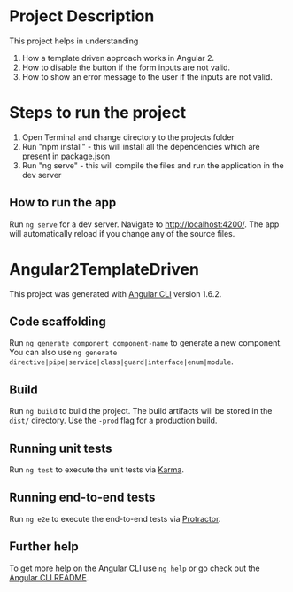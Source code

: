 # Project Description

This project helps in understanding
1) How a template driven approach works in Angular 2.
2) How to disable the button if the form inputs are not valid.
3) How to show an error message to the user if the inputs are not valid.

# Steps to run the project

1. Open Terminal and change directory to the projects folder
2. Run "npm install" - this will install all the dependencies which are present in package.json
3. Run "ng serve" - this will compile the files and run the application in the dev server


## How to run the app

Run `ng serve` for a dev server. Navigate to [http://localhost:4200/](http://localhost:4200/). The app will automatically reload if you change any of the source files.

# Angular2TemplateDriven

This project was generated with [Angular CLI](https://github.com/angular/angular-cli) version 1.6.2.



## Code scaffolding

Run `ng generate component component-name` to generate a new component. You can also use `ng generate directive|pipe|service|class|guard|interface|enum|module`.

## Build

Run `ng build` to build the project. The build artifacts will be stored in the `dist/` directory. Use the `-prod` flag for a production build.

## Running unit tests

Run `ng test` to execute the unit tests via [Karma](https://karma-runner.github.io).

## Running end-to-end tests

Run `ng e2e` to execute the end-to-end tests via [Protractor](http://www.protractortest.org/).

## Further help

To get more help on the Angular CLI use `ng help` or go check out the [Angular CLI README](https://github.com/angular/angular-cli/blob/master/README.md).
